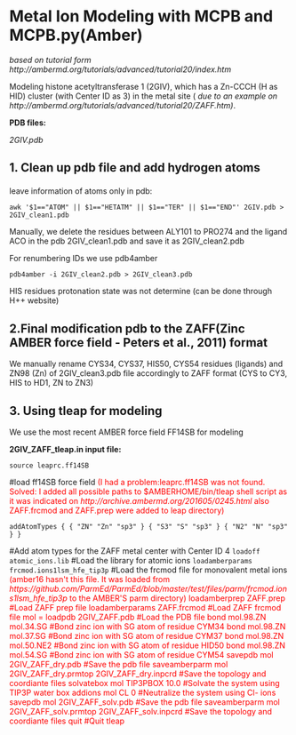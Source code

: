 <h1><strong>Metal Ion Modeling with MCPB and MCPB.py(Amber)</strong></h1>
<p><em>based on tutorial form http://ambermd.org/tutorials/advanced/tutorial20/index.htm</em></p>

<p>Modeling histone acetyltransferase 1 (2GIV), which has a Zn-CCCH (H as HID) cluster (with Center ID as 3) in the metal site (<em> due to an example on http://ambermd.org/tutorials/advanced/tutorial20/ZAFF.htm)</em>.</p>

<p><strong>PDB files:</strong></p>
<em>2GIV.pdb</em>

<h2>1. Clean up pdb file and add hydrogen atoms</p></h2>
<p>leave information of atoms only in pdb:</p>
<code>awk '$1=="ATOM" || $1=="HETATM" || $1=="TER" || $1=="END"' 2GIV.pdb > 2GIV_clean1.pdb</code>


<p>Manually, we delete the residues between ALY101 to PRO274 and the ligand ACO in the pdb
2GIV_clean1.pdb and save it as  2GIV_clean2.pdb</p>

<p>For renumbering IDs we use pdb4amber</p>

<code>pdb4amber -i 2GIV_clean2.pdb > 2GIV_clean3.pdb</code>

<p>HIS residues protonation state was not determine (can be done through H++ website)</p>

<h2>2.Final modification pdb to the ZAFF(Zinc AMBER force field - Peters et al., 2011) format</h2>

<p>We manually rename CYS34, CYS37, HIS50, CYS54 residues (ligands) and ZN98 (Zn) of 2GIV_clean3.pdb file accordingly to ZAFF format (CYS to CY3, HIS to HD1, ZN to ZN3)</p>

<h2>3. Using tleap for modeling</h2>
<p>We use the most recent AMBER force field FF14SB for modeling</p>

<p><strong>2GIV_ZAFF_tleap.in input file:</strong></p>
<p>
<pre><code>source leaprc.ff14SB</code></pre> #load ff14SB force field <font color="red">(I had a problem:leaprc.ff14SB was not found. Solved: I added all possible paths to $AMBERHOME/bin/tleap shell script as it was indicated on <em>http://archive.ambermd.org/201605/0245.html</em> also ZAFF.frcmod and ZAFF.prep were added to leap directory)</font>
<p><code>addAtomTypes { { "ZN" "Zn" "sp3" } { "S3" "S" "sp3" } { "N2" "N" "sp3" } }</code></p> #Add atom types for the ZAFF metal center with Center ID 4
<code>loadoff atomic_ions.lib</code> #Load the library for atomic ions
<code>loadamberparams frcmod.ions1lsm_hfe_tip3p</code> #Load the frcmod file for monovalent metal ions <font color="red">(amber16 hasn't this file. It was loaded from <em>https://github.com/ParmEd/ParmEd/blob/master/test/files/parm/frcmod.ions1lsm_hfe_tip3p</em> to the AMBER'S parm directory) 
loadamberprep ZAFF.prep #Load ZAFF prep file
loadamberparams ZAFF.frcmod #Load ZAFF frcmod file
mol = loadpdb 2GIV_ZAFF.pdb #Load the PDB file
bond mol.98.ZN mol.34.SG #Bond zinc ion with SG atom of residue CYM34
bond mol.98.ZN mol.37.SG #Bond zinc ion with SG atom of residue CYM37
bond mol.98.ZN mol.50.NE2 #Bond zinc ion with SG atom of residue HID50
bond mol.98.ZN mol.54.SG #Bond zinc ion with SG atom of residue CYM54
savepdb mol 2GIV_ZAFF_dry.pdb #Save the pdb file
saveamberparm mol 2GIV_ZAFF_dry.prmtop 2GIV_ZAFF_dry.inpcrd #Save the topology and coordiante files
solvatebox mol TIP3PBOX 10.0 #Solvate the system using TIP3P water box
addions mol CL 0 #Neutralize the system using Cl- ions
savepdb mol 2GIV_ZAFF_solv.pdb #Save the pdb file
saveamberparm mol 2GIV_ZAFF_solv.prmtop 2GIV_ZAFF_solv.inpcrd #Save the topology and coordiante files
quit #Quit tleap

